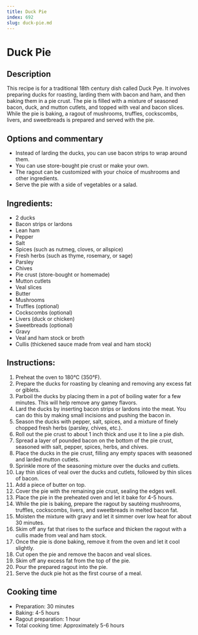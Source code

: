 ```yaml
---
title: Duck Pie
index: 692
slug: duck-pie.md
---
```


# Duck Pie

## Description
This recipe is for a traditional 18th century dish called Duck Pye. It involves preparing ducks for roasting, larding them with bacon and ham, and then baking them in a pie crust. The pie is filled with a mixture of seasoned bacon, duck, and mutton cutlets, and topped with veal and bacon slices. While the pie is baking, a ragout of mushrooms, truffles, cockscombs, livers, and sweetbreads is prepared and served with the pie.

## Options and commentary
- Instead of larding the ducks, you can use bacon strips to wrap around them.
- You can use store-bought pie crust or make your own.
- The ragout can be customized with your choice of mushrooms and other ingredients.
- Serve the pie with a side of vegetables or a salad.

## Ingredients:
- 2 ducks
- Bacon strips or lardons
- Lean ham
- Pepper
- Salt
- Spices (such as nutmeg, cloves, or allspice)
- Fresh herbs (such as thyme, rosemary, or sage)
- Parsley
- Chives
- Pie crust (store-bought or homemade)
- Mutton cutlets
- Veal slices
- Butter
- Mushrooms
- Truffles (optional)
- Cockscombs (optional)
- Livers (duck or chicken)
- Sweetbreads (optional)
- Gravy
- Veal and ham stock or broth
- Cullis (thickened sauce made from veal and ham stock)

## Instructions:
1. Preheat the oven to 180°C (350°F).
2. Prepare the ducks for roasting by cleaning and removing any excess fat or giblets.
3. Parboil the ducks by placing them in a pot of boiling water for a few minutes. This will help remove any gamey flavors.
4. Lard the ducks by inserting bacon strips or lardons into the meat. You can do this by making small incisions and pushing the bacon in.
5. Season the ducks with pepper, salt, spices, and a mixture of finely chopped fresh herbs (parsley, chives, etc.).
6. Roll out the pie crust to about 1 inch thick and use it to line a pie dish.
7. Spread a layer of pounded bacon on the bottom of the pie crust, seasoned with salt, pepper, spices, herbs, and chives.
8. Place the ducks in the pie crust, filling any empty spaces with seasoned and larded mutton cutlets.
9. Sprinkle more of the seasoning mixture over the ducks and cutlets.
10. Lay thin slices of veal over the ducks and cutlets, followed by thin slices of bacon.
11. Add a piece of butter on top.
12. Cover the pie with the remaining pie crust, sealing the edges well.
13. Place the pie in the preheated oven and let it bake for 4-5 hours.
14. While the pie is baking, prepare the ragout by sautéing mushrooms, truffles, cockscombs, livers, and sweetbreads in melted bacon fat.
15. Moisten the mixture with gravy and let it simmer over low heat for about 30 minutes.
16. Skim off any fat that rises to the surface and thicken the ragout with a cullis made from veal and ham stock.
17. Once the pie is done baking, remove it from the oven and let it cool slightly.
18. Cut open the pie and remove the bacon and veal slices.
19. Skim off any excess fat from the top of the pie.
20. Pour the prepared ragout into the pie.
21. Serve the duck pie hot as the first course of a meal.

## Cooking time
- Preparation: 30 minutes
- Baking: 4-5 hours
- Ragout preparation: 1 hour
- Total cooking time: Approximately 5-6 hours